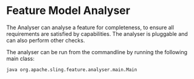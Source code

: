 # Feature Model Analyser

The Analyser can analyse a feature for completeness, to ensure all requirements are satisfied by capabilities. The analyser is pluggable and can also perform other checks.

The analyser can be run from the commandline by running the following main class:

```
java org.apache.sling.feature.analyser.main.Main
```